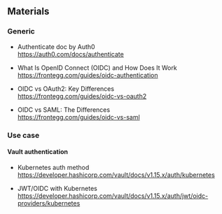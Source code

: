 ## Materials  

### Generic
+ Authenticate doc by Auth0  
https://auth0.com/docs/authenticate  

+ What Is OpenID Connect (OIDC) and How Does It Work  
https://frontegg.com/guides/oidc-authentication  

+ OIDC vs OAuth2: Key Differences  
https://frontegg.com/guides/oidc-vs-oauth2  

+ OIDC vs SAML: The Differences  
https://frontegg.com/guides/oidc-vs-saml  

### Use case
#### Vault authentication  
+ Kubernetes auth method  
https://developer.hashicorp.com/vault/docs/v1.15.x/auth/kubernetes  

+ JWT/OIDC with Kubernetes  
https://developer.hashicorp.com/vault/docs/v1.15.x/auth/jwt/oidc-providers/kubernetes  